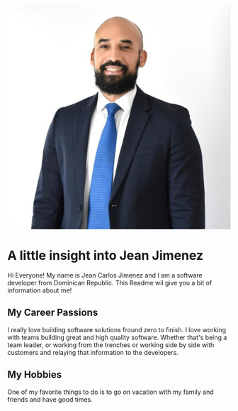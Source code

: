 ![headshot](me.jpg)
# A little insight into Jean Jimenez
Hi Everyone! My name is Jean Carlos Jimenez and I am a software developer from Dominican Republic. This Readme  wil give you a bit of information about me!

## My Career Passions
I really love building software solutions fround zero to finish. I love working with teams building great and high quality software. 
Whether that's being a team leader, or working from the trenches or working side by side with customers and relaying that information to the developers.

## My Hobbies
One of my favorite things to do is to go on vacation with my family and friends and have good times.
